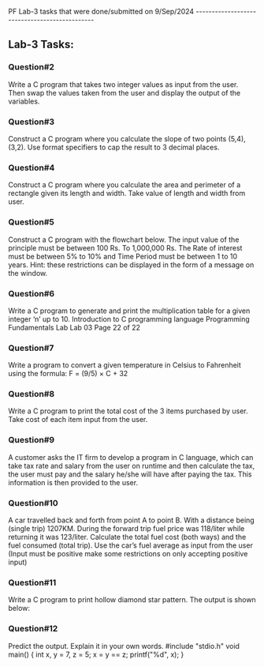 PF Lab-3 tasks that were done/submitted on 9/Sep/2024
               ----------------------------------------------
## Lab-3 Tasks:

### Question#2
Write a C program that takes two integer values as input from the user. Then swap the values taken from
the user and display the output of the variables.

### Question#3
Construct a C program where you calculate the slope of two points (5,4), (3,2). Use format specifiers to
cap the result to 3 decimal places.

### Question#4
Construct a C program where you calculate the area and perimeter of a rectangle given its length and
width. Take value of length and width from user.

### Question#5
Construct a C program with the flowchart below. The input value of the principle must be between 100
Rs. To 1,000,000 Rs. The Rate of interest must be between 5% to 10% and Time Period must be between
1 to 10 years. Hint: these restrictions can be displayed in the form of a message on the window.

### Question#6
Write a C program to generate and print the multiplication table for a given integer ‘n’ up to 10.
Introduction to C programming language Programming Fundamentals Lab
Lab 03 Page 22 of 22

### Question#7
Write a program to convert a given temperature in Celsius to Fahrenheit using the formula:
F = (9/5) × C + 32

### Question#8
Write a C program to print the total cost of the 3 items purchased by user. Take cost of each item input
from the user.

### Question#9
A customer asks the IT firm to develop a program in C language, which can take tax rate and salary from
the user on runtime and then calculate the tax, the user must pay and the salary he/she will have after
paying the tax. This information is then provided to the user.

### Question#10
A car travelled back and forth from point A to point B. With a distance being (single trip) 1207KM. During
the forward trip fuel price was 118/liter while returning it was 123/liter. Calculate the total fuel cost
(both ways) and the fuel consumed (total trip). Use the car’s fuel average as input from the user (Input
must be positive make some restrictions on only accepting positive input)

### Question#11
Write a C program to print hollow diamond star pattern. The output is shown below:

### Question#12
Predict the output. Explain it in your own words.
#include "stdio.h"
void main() {
int x,
y = 7,
z = 5;
x = y == z;
printf("%d", x);
}